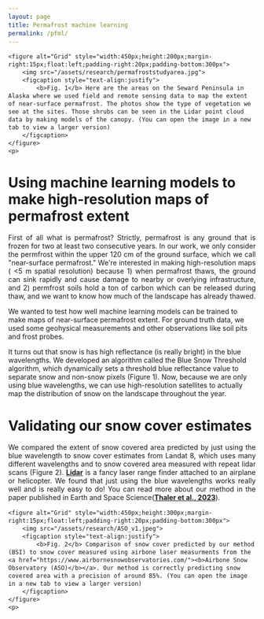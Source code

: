 ```yaml
---
layout: page
title: Permafrost machine learning
permalink: /pfml/
---
```

<html>
<head>
<style>
</style>
</head>
<body>

	<figure alt="Grid" style="width:450px;height:200px;margin-right:15px;float:left;padding-right:20px;padding-bottom:300px">
		<img src="/assets/research/permafroststudyarea.jpg">
		<figcaption style="text-align:justify">
			<b>Fig. 1</b> Here are the areas on the Seward Peninsula in Alaska where we used field and remote sensing data to map the extent of near-surface permafrost. The photos show the type of vegetation we see at the sites. Those shrubs can be seen in the Lidar point cloud data by making models of the canopy. (You can open the image in a new tab to view a larger version)
		</figcaption>			
	</figure>
	<p>
	
<h1><b>Using machine learning models to make high-resolution maps of permafrost extent</b></h1>
	<p style="text-align:justify">
First of all what is permafrost? Strictly, permafrost is any ground that is frozen for two at least two consecutive years. In our work, we only consider the permfrost within the upper 120 cm of the ground surface, which we call "near-surface permafrost." We're interested in making high-resolution maps ( <5 m spatial resolution) because 1) when permafrost thaws, the ground can sink rapidly and cause damage to nearby or overlying infrastructure, and 2) permfrost soils hold a ton of carbon which can be released during thaw, and we want to know how much of the landscape has already thawed. 
    </p>
    <p>
We wanted to test how well machine learning models can be trained to make maps of near-surface permafrost extent. For ground truth data, we used some geohysical measurements and other observations like soil pits and frost probes. 
    </p>
    <p>
It turns out that snow is has high reflectance (is really bright) in the blue wavelengths. We developed an algorithm called the Blue Snow Threshold algorithm, which dynamically sets a threshold blue reflectance value to separate snow and non-snow pixels (Figure 1). Now, because we are only using blue wavelengths, we can use high-resolution satellites to actually map the distribution of snow on the landscape throughout the year. 
	</p>


<h1><b>Validating our snow cover estimates</b></h1>
	<p style="text-align:justify">
We compared the extent of snow covered area predicted by just using the blue wavelength to snow cover estimates from Landat 8, which uses many different wavelengths and to snow covered area measured with repeat lidar scans (Figure 2). <a href="https://oceanservice.noaa.gov/facts/lidar.html#:~:text=Lidar%2C%20which%20stands%20for%20Light,variable%20distances)%20to%20the%20Earth."><b>Lidar</b></a> is a fancy laser range finder attached to an airplane or helicopter. We found that just using the blue wavelengths works really well and is really easy to do! You can read more about our method in the paper published in Earth and Space Science(<a href="https://agupubs.onlinelibrary.wiley.com/doi/full/10.1029/2023EA003015"><b>Thaler et al., 2023</b></a>). 
	</p>
	
	
	<figure alt="Grid" style="width:450px;height:300px;margin-right:15px;float:left;padding-right:20px;padding-bottom:300px">
		<img src="/assets/research/ASO_v1.jpeg">
		<figcaption style="text-align:justify">
			<b>Fig. 2</b> Comparison of snow cover predicted by our method (BSI) to snow cover measured using airbone laser measurments from the <a href="https://www.airbornesnowobservatories.com/"><b>Airbone Snow Observatory (ASO)</b></a>. Our method is correctly predicting snow covered area with a precision of around 85%. (You can open the image in a new tab to view a larger version)
		</figcaption>			
	</figure>
	<p>
	

	

